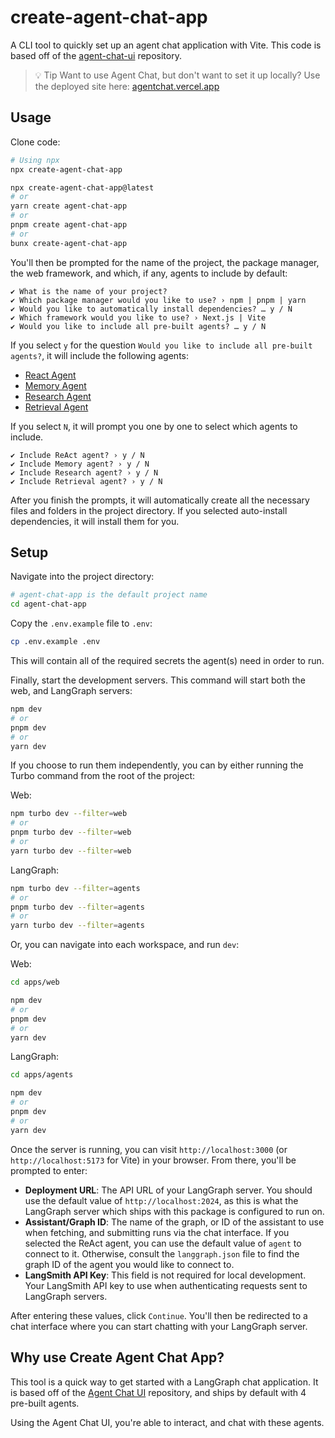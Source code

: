 # create-agent-chat-app

A CLI tool to quickly set up an agent chat application with Vite. This code is based off of the [agent-chat-ui](https://github.com/langchain-ai/agent-chat-ui) repository.

> 💡 Tip
> Want to use Agent Chat, but don't want to set it up locally? Use the deployed site here: [agentchat.vercel.app](https://agentchat.vercel.app)

## Usage

Clone code:

```bash
# Using npx
npx create-agent-chat-app

npx create-agent-chat-app@latest
# or
yarn create agent-chat-app
# or
pnpm create agent-chat-app
# or
bunx create-agent-chat-app
```

You'll then be prompted for the name of the project, the package manager, the web framework, and which, if any, agents to include by default:

```
✔ What is the name of your project?
✔ Which package manager would you like to use? › npm | pnpm | yarn
✔ Would you like to automatically install dependencies? … y / N
✔ Which framework would you like to use? › Next.js | Vite
✔ Would you like to include all pre-built agents? … y / N
```

If you select `y` for the question `Would you like to include all pre-built agents?`, it will include the following agents:

- [React Agent](https://github.com/langchain-ai/react-agent-js)
- [Memory Agent](https://github.com/langchain-ai/memory-agent-js)
- [Research Agent](https://github.com/langchain-ai/rag-research-agent-template-js)
- [Retrieval Agent](https://github.com/langchain-ai/retrieval-agent-template-js)

If you select `N`, it will prompt you one by one to select which agents to include.

```
✔ Include ReAct agent? › y / N
✔ Include Memory agent? › y / N
✔ Include Research agent? › y / N
✔ Include Retrieval agent? › y / N
```

After you finish the prompts, it will automatically create all the necessary files and folders in the project directory. If you selected auto-install dependencies, it will install them for you.

## Setup

Navigate into the project directory:

```bash
# agent-chat-app is the default project name
cd agent-chat-app
```

Copy the `.env.example` file to `.env`:

```bash
cp .env.example .env
```

This will contain all of the required secrets the agent(s) need in order to run.

Finally, start the development servers. This command will start both the web, and LangGraph servers:

```bash
npm dev
# or
pnpm dev
# or
yarn dev
```

If you choose to run them independently, you can by either running the Turbo command from the root of the project:

Web:

```bash
npm turbo dev --filter=web
# or
pnpm turbo dev --filter=web
# or
yarn turbo dev --filter=web
```

LangGraph:

```bash
npm turbo dev --filter=agents
# or
pnpm turbo dev --filter=agents
# or
yarn turbo dev --filter=agents
```

Or, you can navigate into each workspace, and run `dev`:

Web:

```bash
cd apps/web

npm dev
# or
pnpm dev
# or
yarn dev
```

LangGraph:

```bash
cd apps/agents

npm dev
# or
pnpm dev
# or
yarn dev
```

Once the server is running, you can visit `http://localhost:3000` (or `http://localhost:5173` for Vite) in your browser. From there, you'll be prompted to enter:

- **Deployment URL**: The API URL of your LangGraph server. You should use the default value of `http://localhost:2024`, as this is what the LangGraph server which ships with this package is configured to run on.
- **Assistant/Graph ID**: The name of the graph, or ID of the assistant to use when fetching, and submitting runs via the chat interface. If you selected the ReAct agent, you can use the default value of `agent` to connect to it. Otherwise, consult the `langgraph.json` file to find the graph ID of the agent you would like to connect to.
- **LangSmith API Key**: This field is not required for local development. Your LangSmith API key to use when authenticating requests sent to LangGraph servers.

After entering these values, click `Continue`. You'll then be redirected to a chat interface where you can start chatting with your LangGraph server.

## Why use Create Agent Chat App?

This tool is a quick way to get started with a LangGraph chat application. It is based off of the [Agent Chat UI](https://github.com/langchain-ai/agent-chat-ui) repository, and ships by default with 4 pre-built agents.

Using the Agent Chat UI, you're able to interact, and chat with these agents.
